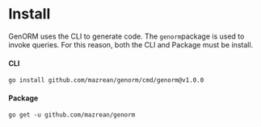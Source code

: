 # Install

GenORM uses the CLI to generate code. The `genorm`package is used to invoke queries. For this reason, both the CLI and Package must be install.

#### CLI

```
go install github.com/mazrean/genorm/cmd/genorm@v1.0.0
```

#### Package

```
go get -u github.com/mazrean/genorm
```
